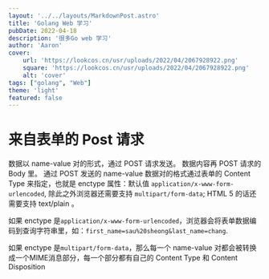 ```yaml
---
layout: '../../layouts/MarkdownPost.astro'
title: 'Golang Web 学习'
pubDate: 2022-04-18
description: '很多Go web 学习'
author: 'Aaron'
cover:
    url: 'https://lookcos.cn/usr/uploads/2022/04/2067928922.png'
    square: 'https://lookcos.cn/usr/uploads/2022/04/2067928922.png'
    alt: 'cover'
tags: ["golang", "Web"]
theme: 'light'
featured: false
---
```


# 来自表单的 Post 请求

数据以 name-value 对的形式，通过 POST 请求发送。
数据内容再 POST 请求的 Body 里。
通过 POST 发送的 name-value 数据对的格式通过表单的 Content Type 来指定，也就是 enctype 属性：默认值 `application/x-www-form-urlencoded`, 除此之外浏览器还需要支持 `multipart/form-data`; HTML 5 的话还需要支持 text/plain 。

如果 enctype 是`application/x-www-form-urlencoded`，浏览器会将表单数据编码到查询字符串里，如：`first_name=sau%20sheong&last_name=chang`.

如果 enctype 是`multipart/form-data`，那么每一个 name-value 对都会被转换成一个MIME消息部分，每一个部分都有自己的 Content Type 和 Content Disposition


